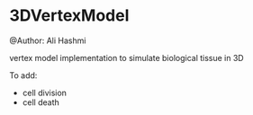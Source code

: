 # 3DVertexModel

@Author: Ali Hashmi

vertex model implementation to simulate biological tissue in 3D

To add:
- cell division
- cell death
